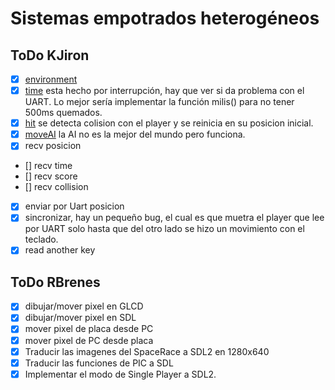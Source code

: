 # Sistemas empotrados heterogéneos

## ToDo KJiron
- [x] [environment](/asteroidsDBG.c)  
- [x] [time](/timerDBG.c) esta hecho por interrupción, hay que ver si da problema con el UART. Lo mejor sería implementar la función milis() para no tener 500ms quemados. 
- [x] [hit](/hit.h) se detecta colision con el player y se reinicia en su posicion inicial.
- [x] [moveAI](/hit.h) la AI no es la mejor del mundo pero funciona.
- [x] recv posicion
- [] recv time
- [] recv score
- [] recv collision
- [x] enviar por Uart posicion
- [x] sincronizar, hay un pequeño bug, el cual es que muetra el player que lee por UART solo hasta que del otro lado se hizo un movimiento con el teclado.
- [x] read another key

## ToDo RBrenes

- [x] dibujar/mover pixel en GLCD
- [x] dibujar/mover pixel en SDL
- [x] mover pixel de placa desde PC
- [x] mover pixel de PC desde placa
- [x] Traducir las imagenes del SpaceRace a SDL2 en 1280x640
- [x] Traducir las funciones de PIC a SDL
- [x] Implementar el modo de Single Player a SDL2.
